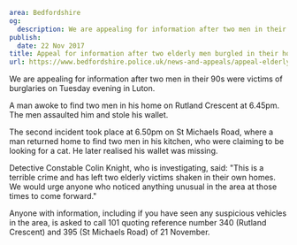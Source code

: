 ```yaml
area: Bedfordshire
og:
  description: We are appealing for information after two men in their 90s were victims of burglaries yesterday evening (Tuesday) in Luton.
publish:
  date: 22 Nov 2017
title: Appeal for information after two elderly men burgled in their homes
url: https://www.bedfordshire.police.uk/news-and-appeals/appeal-elderly-men-burgled
```

We are appealing for information after two men in their 90s were victims of burglaries on Tuesday evening in Luton.

A man awoke to find two men in his home on Rutland Crescent at 6.45pm. The men assaulted him and stole his wallet.

The second incident took place at 6.50pm on St Michaels Road, where a man returned home to find two men in his kitchen, who were claiming to be looking for a cat. He later realised his wallet was missing.

Detective Constable Colin Knight, who is investigating, said: "This is a terrible crime and has left two elderly victims shaken in their own homes. We would urge anyone who noticed anything unusual in the area at those times to come forward."

Anyone with information, including if you have seen any suspicious vehicles in the area, is asked to call 101 quoting reference number 340 (Rutland Crescent) and 395 (St Michaels Road) of 21 November.
